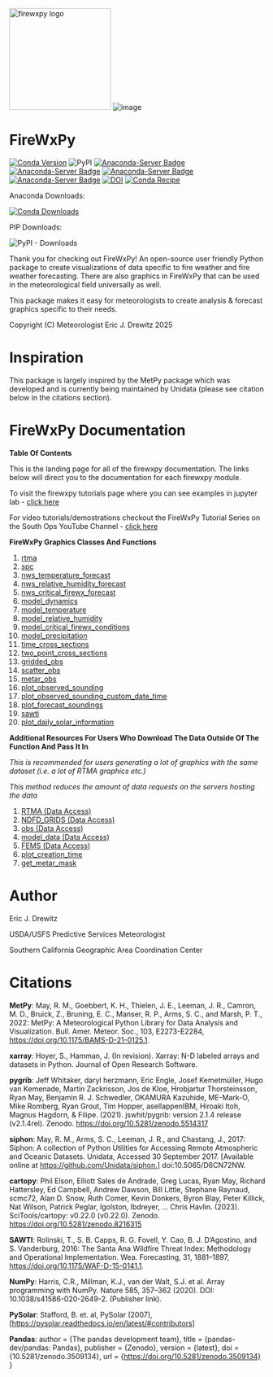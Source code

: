 
<img width="200" alt="firewxpy logo" src="https://github.com/user-attachments/assets/27d7353c-89ae-4827-a1fb-0d64d80599ad"> ![image](https://github.com/user-attachments/assets/da1b43c0-2b6a-4a5c-9eb4-f08b30cab42b)


# FireWxPy

[![Conda Version](https://img.shields.io/conda/vn/conda-forge/firewxpy.svg)](https://anaconda.org/conda-forge/firewxpy)
![PyPI](https://img.shields.io/pypi/v/firewxpy?label=pypi%20firewxpy)
[![Anaconda-Server Badge](https://anaconda.org/conda-forge/firewxpy/badges/latest_release_date.svg)](https://anaconda.org/conda-forge/firewxpy)
[![Anaconda-Server Badge](https://anaconda.org/conda-forge/firewxpy/badges/latest_release_relative_date.svg)](https://anaconda.org/conda-forge/firewxpy)
[![Anaconda-Server Badge](https://anaconda.org/conda-forge/firewxpy/badges/platforms.svg)](https://anaconda.org/conda-forge/firewxpy)
[![Anaconda-Server Badge](https://anaconda.org/conda-forge/firewxpy/badges/license.svg)](https://anaconda.org/conda-forge/firewxpy)
[![DOI](https://zenodo.org/badge/DOI/10.5281/zenodo.14318635.svg)](https://doi.org/10.5281/zenodo.14318635)
[![Conda Recipe](https://img.shields.io/badge/recipe-firewxpy-green.svg)](https://anaconda.org/conda-forge/firewxpy) 


Anaconda Downloads: 

[![Conda Downloads](https://img.shields.io/conda/dn/conda-forge/firewxpy.svg)](https://anaconda.org/conda-forge/firewxpy)

PIP Downloads:

![PyPI - Downloads](https://img.shields.io/pypi/dm/firewxpy)

Thank you for checking out FireWxPy! An open-source user friendly Python package to create visualizations of data specific to fire weather and fire weather forecasting. 
There are also graphics in FireWxPy that can be used in the meteorological field universally as well. 

This package makes it easy for meteorologists to create analysis & forecast graphics specific to their needs. 

Copyright (C) Meteorologist Eric J. Drewitz 2025

# Inspiration
This package is largely inspired by the MetPy package which was developed and is currently being maintained by Unidata (please see citation below in the citations section).

# FireWxPy Documentation 

**Table Of Contents**

This is the landing page for all of the firewxpy documentation. The links below will direct you to the documentation for each firewxpy module. 

To visit the firewxpy tutorials page where you can see examples in jupyter lab - [click here](https://github.com/edrewitz/FireWxPy-Jupyter-Labs/blob/main/Examples_Guide.md)

For video tutorials/demostrations checkout the FireWxPy Tutorial Series on the South Ops YouTube Channel - [click here](https://www.youtube.com/playlist?list=PLLKWSry9WlbPfeTWEQjuKIdNhYuxd8r96)

**FireWxPy Graphics Classes And Functions**

1) [rtma](https://github.com/edrewitz/firewxpy/blob/main/Documentation/RTMA.md)
2) [spc](https://github.com/edrewitz/firewxpy/blob/main/Documentation/SPC_Outlook_Graphics.md)
3) [nws_temperature_forecast](https://github.com/edrewitz/firewxpy/blob/main/Documentation/NWS_Forecasts.md#temperature-class)
4) [nws_relative_humidity_forecast](https://github.com/edrewitz/firewxpy/blob/main/Documentation/NWS_Forecasts.md#relative-humidity-class)
5) [nws_critical_firewx_forecast](https://github.com/edrewitz/firewxpy/blob/main/Documentation/NWS_Forecasts.md#critical-fire-weather-class)
6) [model_dynamics](https://github.com/edrewitz/firewxpy/blob/main/Documentation/forecast_models.md#dynamics-class)
7) [model_temperature](https://github.com/edrewitz/firewxpy/blob/main/Documentation/forecast_models.md#temperature-class)
8) [model_relative_humidity](https://github.com/edrewitz/firewxpy/blob/main/Documentation/forecast_models.md#relative-humidity-class)
9) [model_critical_firewx_conditions](https://github.com/edrewitz/firewxpy/blob/main/Documentation/forecast_models.md#critical-firewx-conditions-class)
10) [model_precipitation](https://github.com/edrewitz/firewxpy/blob/main/Documentation/forecast_models.md#precipitation-class)
11) [time_cross_sections](https://github.com/edrewitz/firewxpy/blob/main/Documentation/cross_sections.md#time-cross-sections)
12) [two_point_cross_sections](https://github.com/edrewitz/firewxpy/blob/main/Documentation/cross_sections.md#cross-sections-between-two-points)
13) [gridded_obs](https://github.com/edrewitz/firewxpy/blob/main/Documentation/observations.md#gridded-observations-class)
14) [scatter_obs](https://github.com/edrewitz/firewxpy/blob/main/Documentation/observations.md#scatter-plot-observations-class)
15) [metar_obs](https://github.com/edrewitz/firewxpy/blob/main/Documentation/observations.md#metar-observations-class)
16) [plot_observed_sounding](https://github.com/edrewitz/firewxpy/blob/main/Documentation/soundings.md#plot_observed_soundingstation_id)
17) [plot_observed_sounding_custom_date_time](https://github.com/edrewitz/firewxpy/blob/main/Documentation/soundings.md#plot_observed_sounding_custom_date_timestation_id-year-month-day-hour)
18) [plot_forecast_soundings](https://github.com/edrewitz/firewxpy/blob/main/Documentation/soundings.md#plot_forecast_soundingsmodel-station_id)
19) [sawti](https://github.com/edrewitz/firewxpy/blob/main/Documentation/sawti.md)
20) [plot_daily_solar_information](https://github.com/edrewitz/firewxpy/blob/main/Documentation/solar_information.md#plot_daily_solar_informationlatitude-longitude)

**Additional Resources For Users Who Download The Data Outside Of The Function And Pass It In**

*This is recommended for users generating a lot of graphics with the same dataset (i.e. a lot of RTMA graphics etc.)*

*This method reduces the amount of data requests on the servers hosting the data*

1) [RTMA (Data Access)](https://github.com/edrewitz/firewxpy/blob/main/Documentation/miscellaneous.md#rtma)
2) [NDFD_GRIDS (Data Access)](https://github.com/edrewitz/firewxpy/blob/main/Documentation/miscellaneous.md#ndfd_grids)
3) [obs (Data Access)](https://github.com/edrewitz/firewxpy/blob/main/Documentation/miscellaneous.md#obs)
4) [model_data (Data Access)](https://github.com/edrewitz/firewxpy/blob/main/Documentation/miscellaneous.md#model_data)
5) [FEMS (Data Access)](https://github.com/edrewitz/firewxpy/blob/main/Documentation/miscellaneous.md#fems)
6) [plot_creation_time](https://github.com/edrewitz/firewxpy/blob/main/Documentation/miscellaneous.md#plot_creation_time)
7) [get_metar_mask](https://github.com/edrewitz/firewxpy/blob/main/Documentation/miscellaneous.md#get_metar_maskstate-gacc_region-rtma_wsfalse)

# Author
Eric J. Drewitz

USDA/USFS Predictive Services Meteorologist

Southern California Geographic Area Coordination Center

# Citations

**MetPy**: May, R. M., Goebbert, K. H., Thielen, J. E., Leeman, J. R., Camron, M. D., Bruick, Z.,
    Bruning, E. C., Manser, R. P., Arms, S. C., and Marsh, P. T., 2022: MetPy: A
    Meteorological Python Library for Data Analysis and Visualization. Bull. Amer. Meteor.
    Soc., 103, E2273-E2284, https://doi.org/10.1175/BAMS-D-21-0125.1.

**xarray**: Hoyer, S., Hamman, J. (In revision). Xarray: N-D labeled arrays and datasets in Python. Journal of Open Research Software.

**pygrib**: Jeff Whitaker, daryl herzmann, Eric Engle, Josef Kemetmüller, Hugo van Kemenade, Martin Zackrisson, Jos de Kloe, Hrobjartur Thorsteinsson, Ryan May, Benjamin R. J. Schwedler, OKAMURA Kazuhide, ME-Mark-O, Mike Romberg, Ryan Grout, Tim Hopper, asellappenIBM, Hiroaki Itoh, Magnus Hagdorn, & Filipe. (2021). jswhit/pygrib: version 2.1.4 release (v2.1.4rel). Zenodo. https://doi.org/10.5281/zenodo.5514317

**siphon**: May, R. M., Arms, S. C., Leeman, J. R., and Chastang, J., 2017:
    Siphon: A collection of Python Utilities for Accessing Remote Atmospheric
    and Oceanic Datasets. Unidata, Accessed 30 September 2017.
    [Available online at https://github.com/Unidata/siphon.]
    doi:10.5065/D6CN72NW.

**cartopy**: Phil Elson, Elliott Sales de Andrade, Greg Lucas, Ryan May, Richard Hattersley, Ed Campbell, Andrew Dawson, Bill Little, Stephane Raynaud, scmc72, Alan D. Snow, Ruth Comer, Kevin Donkers, Byron Blay, Peter Killick, Nat Wilson, Patrick Peglar, lgolston, lbdreyer, … Chris Havlin. (2023). SciTools/cartopy: v0.22.0 (v0.22.0). Zenodo. https://doi.org/10.5281/zenodo.8216315

**SAWTI**: Rolinski, T., S. B. Capps, R. G. Fovell, Y. Cao, B. J. D’Agostino, and S. Vanderburg, 2016: The Santa Ana Wildfire Threat Index: Methodology and Operational Implementation. Wea. Forecasting, 31, 1881–1897, https://doi.org/10.1175/WAF-D-15-0141.1.

**NumPy**: Harris, C.R., Millman, K.J., van der Walt, S.J. et al. Array programming with NumPy. Nature 585, 357–362 (2020). DOI: 10.1038/s41586-020-2649-2. (Publisher link).

**PySolar**: Stafford, B. et. al, PySolar (2007), [https://pysolar.readthedocs.io/en/latest/#contributors] 

**Pandas**: 
    author       = {The pandas development team},
    title        = {pandas-dev/pandas: Pandas},
    publisher    = {Zenodo},
    version      = {latest},
    doi          = {10.5281/zenodo.3509134},
    url          = {https://doi.org/10.5281/zenodo.3509134}
}



